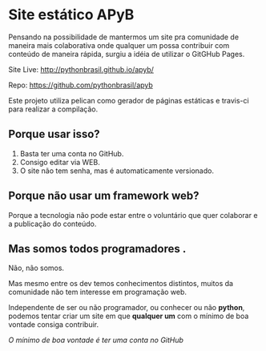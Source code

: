 # Site estático APyB

Pensando na possibilidade de mantermos um site pra comunidade de maneira mais colaborativa onde qualquer um possa contribuir com conteúdo de maneira rápida, surgiu a idéia de utilizar o GitGHub Pages.

Site Live:  http://pythonbrasil.github.io/apyb/

Repo: https://github.com/pythonbrasil/apyb

Este projeto utiliza pelican como gerador de páginas estáticas e travis-ci para realizar a compilação.

## Porque usar isso?

1. Basta ter uma conta no GitHub.
2. Consigo editar via WEB.
3. O site não tem senha, mas é automaticamente versionado.

## Porque não usar um framework web?

Porque a tecnologia não pode estar entre o voluntário que quer colaborar e a publicação do conteúdo.

## Mas somos todos programadores .

Não, não somos.

Mas mesmo entre os dev temos conhecimentos distintos, muitos da comunidade não tem interesse em programação web.

Independente de ser ou não programador, ou conhecer ou não **python**, podemos tentar criar um site em que **qualquer um** com o mínimo de boa vontade consiga contribuir.

*O mínimo de boa vontade é ter uma conta no GitHub*
